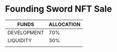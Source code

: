 # Founding Sword NFT Sale

| FUNDS       | ALLOCATION |
| ----------- | ---------- |
| DEVELOPMENT | 70%        |
| LIQUIDITY   | 30%        |
|             |            |
